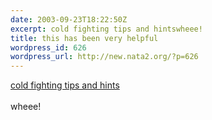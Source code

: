 ```yaml
---
date: 2003-09-23T18:22:50Z
excerpt: cold fighting tips and hintswheee!
title: this has been very helpful
wordpress_id: 626
wordpress_url: http://new.nata2.org/?p=626
---
```


<a href="http://my.webmd.com/content/pages/5/4068_101.htm">cold fighting tips and hints</a><br/><br/>wheee!
